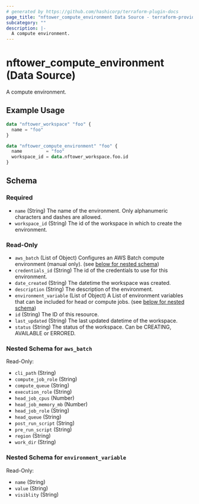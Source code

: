 ```yaml
---
# generated by https://github.com/hashicorp/terraform-plugin-docs
page_title: "nftower_compute_environment Data Source - terraform-provider-nftower"
subcategory: ""
description: |-
  A compute environment.
---
```


# nftower_compute_environment (Data Source)

A compute environment.

## Example Usage

```terraform
data "nftower_workspace" "foo" {
  name = "foo"
}

data "nftower_compute_environment" "foo" {
  name         = "foo"
  workspace_id = data.nftower_workspace.foo.id
}
```

<!-- schema generated by tfplugindocs -->
## Schema

### Required

- `name` (String) The name of the environment. Only alphanumeric characters and dashes are allowed.
- `workspace_id` (String) The id of the workspace in which to create the environment.

### Read-Only

- `aws_batch` (List of Object) Configures an AWS Batch compute environment (manual only). (see [below for nested schema](#nestedatt--aws_batch))
- `credentials_id` (String) The id of the credentials to use for this environment.
- `date_created` (String) The datetime the workspace was created.
- `description` (String) The description of the environment.
- `environment_variable` (List of Object) A List of environment variables that can be included for head or compute jobs. (see [below for nested schema](#nestedatt--environment_variable))
- `id` (String) The ID of this resource.
- `last_updated` (String) The last updated datetime of the workspace.
- `status` (String) The status of the workspace. Can be CREATING, AVAILABLE or ERRORED.

<a id="nestedatt--aws_batch"></a>
### Nested Schema for `aws_batch`

Read-Only:

- `cli_path` (String)
- `compute_job_role` (String)
- `compute_queue` (String)
- `execution_role` (String)
- `head_job_cpus` (Number)
- `head_job_memory_mb` (Number)
- `head_job_role` (String)
- `head_queue` (String)
- `post_run_script` (String)
- `pre_run_script` (String)
- `region` (String)
- `work_dir` (String)


<a id="nestedatt--environment_variable"></a>
### Nested Schema for `environment_variable`

Read-Only:

- `name` (String)
- `value` (String)
- `visiblity` (String)


